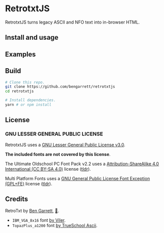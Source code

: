 # RetrotxtJS

RetrotxtJS turns legacy ASCII and NFO text into in-browser HTML.

## Install and usage

## Examples

## Build

```bash
# Clone this repo.
git clone https://github.com/bengarrett/retrotxtjs
cd retrotxtjs

# Install dependencies.
yarn # or npm install
```

## License

### GNU LESSER GENERAL PUBLIC LICENSE

RetrotxtJS uses a [GNU Lesser General Public License v3.0](https://choosealicense.com/licenses/lgpl-3.0).

**The included fonts are not covered by this license**.

The Ultimate Oldschool PC Font Pack v2.2 uses a [Attribution-ShareAlike 4.0 International (CC BY-SA 4.0)](https://creativecommons.org/licenses/by-sa/4.0/) license ([tldr](https://int10h.org/oldschool-pc-fonts/readme/#legal_stuff)).

Multi Platform Fonts uses a [GNU General Public License Font Exception (GPL+FE)]() license ([tldr](https://en.wikipedia.org/wiki/GPL_font_exception)).

## Credits

RetroTxt by [Ben Garrett](https://devtidbits.com/ben-garrett), [📧](mailto:code.by.ben@gmail.com).

- `IBM_VGA_8x16` font [by Viler](https://int10h.org/oldschool-pc-fonts).
- `TopazPlus_a1200` font [by TrueSchool Ascii](https://github.com/rewtnull/amigafonts).

